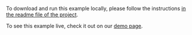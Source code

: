 To download and run this example locally, please follow the instructions [in the readme file of the project](https://github.com/acidb/mobiscroll-demos-react-ts?tab=readme-ov-file#mobiscroll-react-typescript-demos).

To see this example live, check it out on our [demo page](https://demo.mobiscroll.com/react/scheduler/mobile-day-view#).